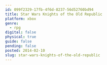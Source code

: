 ```yaml
---
id: 099f2329-17fb-4f6d-8237-56d52760bd94
title: Star Wars Knights of the Old Republic
platform: xbox
genre:
  - rpg
digital: false
physical: true
guide: false
pending: false
posted: 2014-02-10
slug: star-wars-knights-of-the-old-republic
---
```

